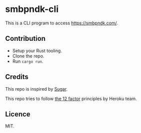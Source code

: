 # smbpndk-cli

This is a CLI program to access https://smbpndk.com/.

## Contribution

- Setup your Rust tooling.
- Clone the repo.
- Run `cargo run`.

## Credits

This repo is inspired by [Sugar](https://github.com/metaplex-foundation/sugar).

This repo tries to follow [the 12 factor](https://medium.com/@jdxcode/12-factor-cli-apps-dd3c227a0e46) principles by Heroku team.

## Licence

MIT.
